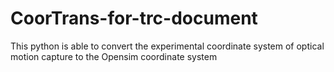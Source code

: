 # CoorTrans-for-trc-document
This python is able to convert the experimental coordinate system of optical motion capture to the Opensim coordinate system
